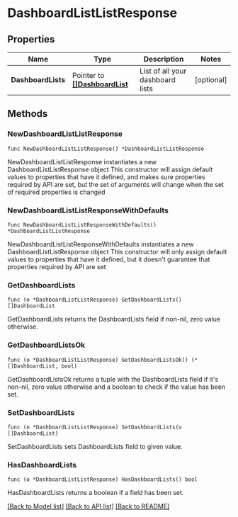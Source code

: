 # DashboardListListResponse

## Properties

Name | Type | Description | Notes
------------ | ------------- | ------------- | -------------
**DashboardLists** | Pointer to [**[]DashboardList**](DashboardList.md) | List of all your dashboard lists | [optional] 

## Methods

### NewDashboardListListResponse

`func NewDashboardListListResponse() *DashboardListListResponse`

NewDashboardListListResponse instantiates a new DashboardListListResponse object
This constructor will assign default values to properties that have it defined,
and makes sure properties required by API are set, but the set of arguments
will change when the set of required properties is changed

### NewDashboardListListResponseWithDefaults

`func NewDashboardListListResponseWithDefaults() *DashboardListListResponse`

NewDashboardListListResponseWithDefaults instantiates a new DashboardListListResponse object
This constructor will only assign default values to properties that have it defined,
but it doesn't guarantee that properties required by API are set

### GetDashboardLists

`func (o *DashboardListListResponse) GetDashboardLists() []DashboardList`

GetDashboardLists returns the DashboardLists field if non-nil, zero value otherwise.

### GetDashboardListsOk

`func (o *DashboardListListResponse) GetDashboardListsOk() (*[]DashboardList, bool)`

GetDashboardListsOk returns a tuple with the DashboardLists field if it's non-nil, zero value otherwise
and a boolean to check if the value has been set.

### SetDashboardLists

`func (o *DashboardListListResponse) SetDashboardLists(v []DashboardList)`

SetDashboardLists sets DashboardLists field to given value.

### HasDashboardLists

`func (o *DashboardListListResponse) HasDashboardLists() bool`

HasDashboardLists returns a boolean if a field has been set.


[[Back to Model list]](../README.md#documentation-for-models) [[Back to API list]](../README.md#documentation-for-api-endpoints) [[Back to README]](../README.md)


